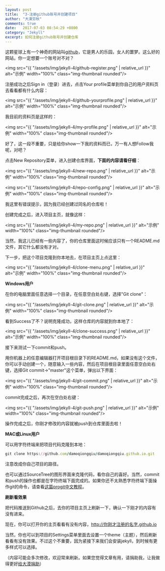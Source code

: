 ```yaml
---
layout: post
title:  "3-注册github账号并创建项目"
author: "大漠穷秋"
comments: true
date:   2017-07-03 08:54:29 +0800
category: "Jekyll"
excerpt: 如何注册github账号并创建仓库
---
```


这颗星球上有一个神奇的网站叫<a href="https://github.com/" target="_blank">github</a>，它是男人的乐园，女人的噩梦。这么好的网站，你一定想要一个账号对不对？

<img src="{{ "/assets/img/jekyll-4/github-register.png" | relative_url }}" alt="示例" width="100%" class="img-thumbnail rounded"/>

注册成功之后Sign in（登录）进去，点击Your profile菜单到你自己的用户资料页去看看都有什么内容：

<img src="{{ "/assets/img/jekyll-4/github-yourprofile.png" | relative_url }}" alt="示例" width="100%" class="img-thumbnail rounded"/>

我目前的资料页是这样的：

<img src="{{ "/assets/img/jekyll-4/my-profile.png" | relative_url }}" alt="示例" width="100%" class="img-thumbnail rounded"/>

好了，这一段不重要，只是给你show一下我的资料而已，万一有人想Follow我呢，对吧？

点击New Repository菜单，进入创建仓库界面，**下面的内容请看仔细**：

<img src="{{ "/assets/img/jekyll-4/new-repo.png" | relative_url }}" alt="示例" width="100%" class="img-thumbnail rounded"/>

<img src="{{ "/assets/img/jekyll-4/repo-config.png" | relative_url }}" alt="示例" width="100%" class="img-thumbnail rounded"/>

我这里有错误提示，因为我已经创建过同名的仓库啦！

创建完成之后，进入项目主页，就像这样：

<img src="{{ "/assets/img/jekyll-4/my-repo.png" | relative_url }}" alt="示例" width="100%" class="img-thumbnail rounded"/>

当然，我这儿已经有一些内容了，你的仓库里面这时候应该只有一个README.md文件，其它什么都没有才对。

下一步，把这个项目克隆到你本地去，在项目主页上点这里：

<img src="{{ "/assets/img/jekyll-4/clone-menu.png" | relative_url }}" alt="示例" width="100%" class="img-thumbnail rounded"/>

**Windows用户**

在你的电脑里面任意选择一个目录，在任意空白处右键，选择"Git clone"：

<img src="{{ "/assets/img/jekyll-4/git-clone.png" | relative_url }}" alt="示例" width="100%" class="img-thumbnail rounded"/>

看到Success了不？说明克隆成功，这样仓库的内容就到你本地了：

<img src="{{ "/assets/img/jekyll-4/clone-success.png" | relative_url }}" alt="示例" width="100%" class="img-thumbnail rounded"/>

接下来测试一下commit和push。

用你机器上的任意编辑器打开项目根目录下的README.md，如果没有这个文件，你可以手动创建一个，随意输入一些内容，然后在项目根目录里面任意空白处右键，选择Git commit->"master"这个菜单，弹出以下界面：

<img src="{{ "/assets/img/jekyll-4/git-commit.png" | relative_url }}" alt="示例" width="100%" class="img-thumbnail rounded"/>

commit完成之后，再次在空白处右键：

<img src="{{ "/assets/img/jekyll-4/git-push.png" | relative_url }}" alt="示例" width="100%" class="img-thumbnail rounded"/>

操作完成之后，你刚才修改的内容就被push到仓库里面去啦！

**MAC或Linux用户**

可以用字符终端来把项目代码克隆到本地：

```ruby
git clone https://github.com/damoqiongqiu/damoqiongqiu.github.io.git
```

注意改成你自己项目的路径。

也可以通过SourceTree的图形界面来克隆代码，看你自己的喜好。当然，commit和push的操作也都是在字符终端下面完成的。如果你还不太熟悉字符终端下面操作git的命令，请查看<a href="http://git.oschina.net/progit/" target="_blank">这篇progit中文教程</a>。

**刷新看效果**

把代码推送到Github之后，去你的项目主页上刷新一下，确认一下刚才的内容有没有进来。

现在，你可以打开你的主页看看有没有内容，http://你刚才注册的名字.github.io

当然，你也可以到项目的Settings菜单里面去设置一个theme（主题），然后刷新看看有没有效果。不过这个不重要，因为紧接下来我们会安装jekyll，到时候有更多样式可以选择。

（内容可能会多次修改，欢迎常来刷新。如果您觉得文章有用，请捐助我，让我做得更好<a href="http://damoqiongqiu.github.io/donate/index.html">给大漠捐助</a>）